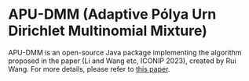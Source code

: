 # APU-DMM (Adaptive Pólya Urn Dirichlet Multinomial Mixture)
APU-DMM is an open-source Java package implementing the algorithm proposed in the paper (Li and Wang etc, ICONIP 2023), created by Rui Wang. For more details, please refer to [this paper](https://link.springer.com/chapter/10.1007/978-981-99-8181-6_28).
